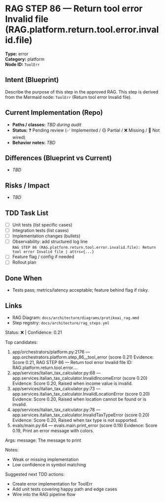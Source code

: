 # RAG STEP 86 — Return tool error Invalid file (RAG.platform.return.tool.error.invalid.file)

**Type:** error  
**Category:** platform  
**Node ID:** `ToolErr`

## Intent (Blueprint)
Describe the purpose of this step in the approved RAG. This step is derived from the Mermaid node: `ToolErr` (Return tool error Invalid file).

## Current Implementation (Repo)
- **Paths / classes:** _TBD during audit_
- **Status:** ❓ Pending review (✅ Implemented / 🟡 Partial / ❌ Missing / 🔌 Not wired)
- **Behavior notes:** _TBD_

## Differences (Blueprint vs Current)
- _TBD_

## Risks / Impact
- _TBD_

## TDD Task List
- [ ] Unit tests (list specific cases)
- [ ] Integration tests (list cases)
- [ ] Implementation changes (bullets)
- [ ] Observability: add structured log line  
  `RAG STEP 86 (RAG.platform.return.tool.error.invalid.file): Return tool error Invalid file | attrs={...}`
- [ ] Feature flag / config if needed
- [ ] Rollout plan

## Done When
- Tests pass; metrics/latency acceptable; feature behind flag if risky.

## Links
- RAG Diagram: `docs/architecture/diagrams/pratikoai_rag.mmd`
- Step registry: `docs/architecture/rag_steps.yml`


<!-- AUTO-AUDIT:BEGIN -->
Status: ❌  |  Confidence: 0.21

Top candidates:
1) app/orchestrators/platform.py:2176 — app.orchestrators.platform.step_86__tool_error (score 0.21)
   Evidence: Score 0.21, RAG STEP 86 — Return tool error Invalid file
ID: RAG.platform.return.tool.error....
2) app/services/italian_tax_calculator.py:68 — app.services.italian_tax_calculator.InvalidIncomeError (score 0.20)
   Evidence: Score 0.20, Raised when income value is invalid.
3) app/services/italian_tax_calculator.py:73 — app.services.italian_tax_calculator.InvalidLocationError (score 0.20)
   Evidence: Score 0.20, Raised when location cannot be found or is invalid.
4) app/services/italian_tax_calculator.py:78 — app.services.italian_tax_calculator.InvalidTaxTypeError (score 0.20)
   Evidence: Score 0.20, Raised when tax type is not supported.
5) evals/main.py:64 — evals.main.print_error (score 0.19)
   Evidence: Score 0.19, Print an error message with colors.

Args:
    message: The message to print

Notes:
- Weak or missing implementation
- Low confidence in symbol matching

Suggested next TDD actions:
- Create error implementation for ToolErr
- Add unit tests covering happy path and edge cases
- Wire into the RAG pipeline flow
<!-- AUTO-AUDIT:END -->